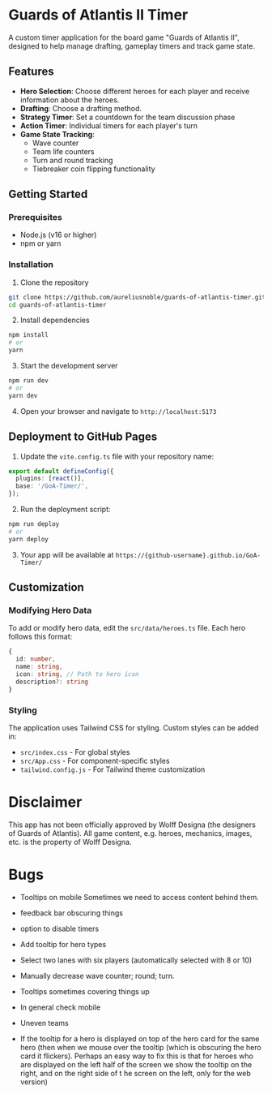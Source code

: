 # Guards of Atlantis II Timer

A custom timer application for the board game "Guards of Atlantis II", designed to help manage drafting, gameplay timers and track game state.

## Features

- **Hero Selection**: Choose different heroes for each player and receive information about the heroes. 
- **Drafting**: Choose a drafting method.
- **Strategy Timer**: Set a countdown for the team discussion phase
- **Action Timer**: Individual timers for each player's turn
- **Game State Tracking**:
  - Wave counter
  - Team life counters
  - Turn and round tracking
  - Tiebreaker coin flipping functionality

## Getting Started

### Prerequisites

- Node.js (v16 or higher)
- npm or yarn

### Installation

1. Clone the repository
```bash
git clone https://github.com/aureliusnoble/guards-of-atlantis-timer.git
cd guards-of-atlantis-timer
```

2. Install dependencies
```bash
npm install
# or
yarn
```

3. Start the development server
```bash
npm run dev
# or
yarn dev
```

4. Open your browser and navigate to `http://localhost:5173`

## Deployment to GitHub Pages

1. Update the `vite.config.ts` file with your repository name:
```ts
export default defineConfig({
  plugins: [react()],
  base: '/GoA-Timer/',
});
```

2. Run the deployment script:
```bash
npm run deploy
# or
yarn deploy
```

3. Your app will be available at `https://{github-username}.github.io/GoA-Timer/`

## Customization

### Modifying Hero Data

To add or modify hero data, edit the `src/data/heroes.ts` file. Each hero follows this format:

```typescript
{
  id: number,
  name: string,
  icon: string, // Path to hero icon
  description?: string
}
```

### Styling

The application uses Tailwind CSS for styling. Custom styles can be added in:
- `src/index.css` - For global styles
- `src/App.css` - For component-specific styles
- `tailwind.config.js` - For Tailwind theme customization

# Disclaimer
This app has not been officially approved by Wolff Designa (the designers of Guards of Atlantis). All game content, e.g. heroes, mechanics, images, etc. is the property of Wolff Designa.

# Bugs
- Tooltips on mobile Sometimes we need to access content behind them.
- feedback bar obscuring things

- option to disable timers
- Add tooltip for hero types
- Select two lanes with six players (automatically selected with 8 or 10)
- Manually decrease wave counter; round; turn.
- Tooltips sometimes covering things up
- In general check mobile
- Uneven teams

- If the tooltip for a hero is displayed on top of the hero card for the same hero (then when we mouse over the tooltip (which is obscuring the hero card it flickers). Perhaps an easy way to fix this is that for heroes who are displayed on the left half of the screen we show the tooltip on the right, and on the right side of t he screen on the left, only for the web version)